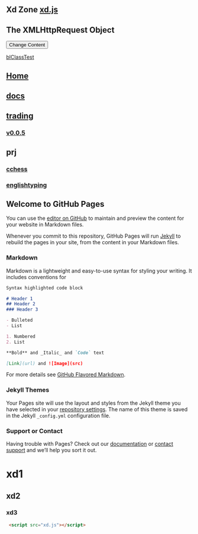 ## Xd Zone [xd.js](https://github.com/littleflute/blog/blob/master/xd.js)
<div id="debug"></div>
<div id="demo">
<h2>The XMLHttpRequest Object</h2>
<button type="button" onclick="loadDoc(songSrc(1))">Change Content</button>
</div>


[blClassTest](blClassTest.html)

## [Home](https://littleflute.github.io/blog/) 

## [docs](docs)
## [trading](trading)



### [v0.0.5](https://github.com/littleflute/blog/edit/master/README.md)
 
## prj
### [cchess](https://littleflute.github.io/cchess) 

### [englishtyping](https://shanuan.github.io/englishtyping) 






## Welcome to GitHub Pages

You can use the [editor on GitHub](https://github.com/littleflute/blog/edit/master/README.md) to maintain and preview the content for your website in Markdown files.

Whenever you commit to this repository, GitHub Pages will run [Jekyll](https://jekyllrb.com/) to rebuild the pages in your site, from the content in your Markdown files.

### Markdown

Markdown is a lightweight and easy-to-use syntax for styling your writing. It includes conventions for

```markdown
Syntax highlighted code block

# Header 1
## Header 2
### Header 3

- Bulleted
- List

1. Numbered
2. List

**Bold** and _Italic_ and `Code` text

[Link](url) and ![Image](src)
```

For more details see [GitHub Flavored Markdown](https://guides.github.com/features/mastering-markdown/).

### Jekyll Themes

Your Pages site will use the layout and styles from the Jekyll theme you have selected in your [repository settings](https://github.com/littleflute/blog/settings). The name of this theme is saved in the Jekyll `_config.yml` configuration file.

### Support or Contact

Having trouble with Pages? Check out our [documentation](https://help.github.com/categories/github-pages-basics/) or [contact support](https://github.com/contact) and we’ll help you sort it out.
 
 # xd1
 
 ## xd2
 
 ### xd3
 
 
~~~html
 <script src="xd.js"></script>
~~~
 <script src="xd.js"></script>
